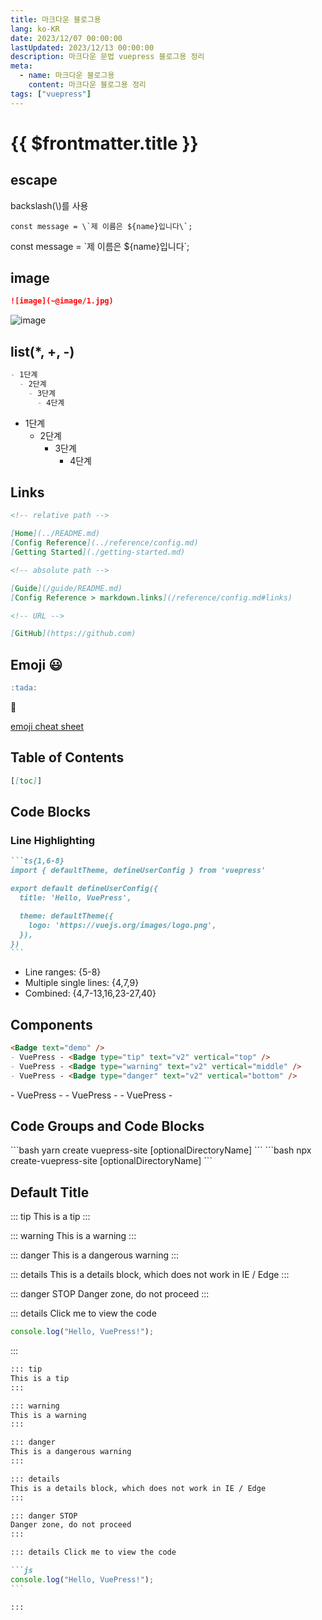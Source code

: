 ```yaml
---
title: 마크다운 블로그용
lang: ko-KR
date: 2023/12/07 00:00:00
lastUpdated: 2023/12/13 00:00:00
description: 마크다운 문법 vuepress 블로그용 정리
meta:
  - name: 마크다운 블로그용
    content: 마크다운 블로그용 정리
tags: ["vuepress"]
---
```


# {{ $frontmatter.title }}

## escape

backslash(\\)를 사용

    const message = \`제 이름은 ${name}입니다\`;

const message = \`제 이름은 ${name}입니다\`;

## image

```md
![image](~@image/1.jpg)
```

![image](~@image/1.jpg)

## list(\*, +, -)

```md
- 1단계
  - 2단계
    - 3단계
      - 4단계
```

- 1단계
  - 2단계
    - 3단계
      - 4단계

## Links

```md
<!-- relative path -->

[Home](../README.md)  
[Config Reference](../reference/config.md)  
[Getting Started](./getting-started.md)

<!-- absolute path -->

[Guide](/guide/README.md)  
[Config Reference > markdown.links](/reference/config.md#links)

<!-- URL -->

[GitHub](https://github.com)
```

## Emoji :smiley:

```md
:tada:
```

:tada:

[emoji cheat sheet](https://github.com/ikatyang/emoji-cheat-sheet/blob/master/README.md)

## Table of Contents

```md
[[toc]]
```

## Code Blocks

### Line Highlighting

````md
```ts{1,6-8}
import { defaultTheme, defineUserConfig } from 'vuepress'

export default defineUserConfig({
  title: 'Hello, VuePress',

  theme: defaultTheme({
    logo: 'https://vuejs.org/images/logo.png',
  }),
})
```
````

- Line ranges: {5-8}
- Multiple single lines: {4,7,9}
- Combined: {4,7-13,16,23-27,40}

## Components

```md
<Badge text="demo" />
- VuePress - <Badge type="tip" text="v2" vertical="top" />
- VuePress - <Badge type="warning" text="v2" vertical="middle" />
- VuePress - <Badge type="danger" text="v2" vertical="bottom" />
```

<Badge text="demo" />
- VuePress - <Badge type="tip" text="v2" vertical="top" />
- VuePress - <Badge type="warning" text="v2" vertical="middle" />
- VuePress - <Badge type="danger" text="v2" vertical="bottom" />

## Code Groups and Code Blocks <Badge type="tip" text="1.6.0+" vertical="top" />

<code-group>
<code-block title="YARN">
```bash
yarn create vuepress-site [optionalDirectoryName]
```
</code-block>

<code-block title="NPM">
```bash
npx create-vuepress-site [optionalDirectoryName]
```
</code-block>
</code-group>

## Default Title

::: tip
This is a tip
:::

::: warning
This is a warning
:::

::: danger
This is a dangerous warning
:::

::: details
This is a details block, which does not work in IE / Edge
:::

::: danger STOP
Danger zone, do not proceed
:::

::: details Click me to view the code

```js
console.log("Hello, VuePress!");
```

:::

````md
::: tip
This is a tip
:::

::: warning
This is a warning
:::

::: danger
This is a dangerous warning
:::

::: details
This is a details block, which does not work in IE / Edge
:::

::: danger STOP
Danger zone, do not proceed
:::

::: details Click me to view the code

```js
console.log("Hello, VuePress!");
```

:::
````

